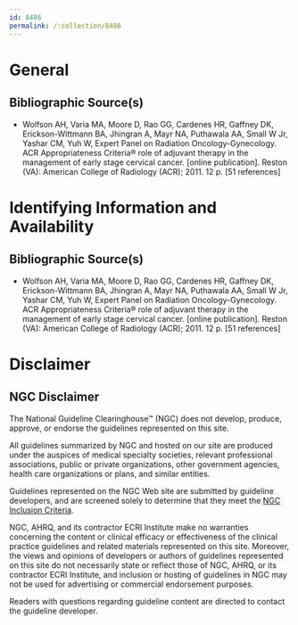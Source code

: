 ```yaml
---
id: 8486
permalink: /:collection/8486
---
```


# General

## Bibliographic Source(s)

- Wolfson AH, Varia MA, Moore D, Rao GG, Cardenes HR, Gaffney DK, Erickson-Wittmann BA, Jhingran A, Mayr NA, Puthawala AA, Small W Jr, Yashar CM, Yuh W, Expert Panel on Radiation Oncology-Gynecology. ACR Appropriateness Criteria® role of adjuvant therapy in the management of early stage cervical cancer. [online publication]. Reston (VA): American College of Radiology (ACR); 2011. 12 p. [51 references]

# Identifying Information and Availability

## Bibliographic Source(s)

- Wolfson AH, Varia MA, Moore D, Rao GG, Cardenes HR, Gaffney DK, Erickson-Wittmann BA, Jhingran A, Mayr NA, Puthawala AA, Small W Jr, Yashar CM, Yuh W, Expert Panel on Radiation Oncology-Gynecology. ACR Appropriateness Criteria® role of adjuvant therapy in the management of early stage cervical cancer. [online publication]. Reston (VA): American College of Radiology (ACR); 2011. 12 p. [51 references]

# Disclaimer

## NGC Disclaimer

The National Guideline Clearinghouse™ (NGC) does not develop, produce, approve, or endorse the guidelines represented on this site.

All guidelines summarized by NGC and hosted on our site are produced under the auspices of medical specialty societies, relevant professional associations, public or private organizations, other government agencies, health care organizations or plans, and similar entities.

Guidelines represented on the NGC Web site are submitted by guideline developers, and are screened solely to determine that they meet the [NGC Inclusion Criteria](/help-and-about/summaries/inclusion-criteria).

NGC, AHRQ, and its contractor ECRI Institute make no warranties concerning the content or clinical efficacy or effectiveness of the clinical practice guidelines and related materials represented on this site. Moreover, the views and opinions of developers or authors of guidelines represented on this site do not necessarily state or reflect those of NGC, AHRQ, or its contractor ECRI Institute, and inclusion or hosting of guidelines in NGC may not be used for advertising or commercial endorsement purposes.

Readers with questions regarding guideline content are directed to contact the guideline developer.

